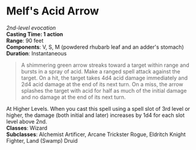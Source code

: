 # Melf's Acid Arrow
*2nd-level evocation* \
**Casting Time: 1 action** \
**Range**: 90 feet \
**Components**: V, S, M (powdered rhubarb leaf and an adder's stomach) \
**Duration**: Instantaneous

> A shimmering green arrow streaks toward a target within range and bursts in a spray of acid. Make a ranged spell attack against the target. On a hit, the target takes 4d4 acid damage immediately and 2d4 acid damage at the end of its next turn. On a miss, the arrow splashes the target with acid for half as much of the initial damage and no damage at the end of its next turn.

At Higher Levels. When you cast this spell using a spell slot of 3rd level or higher, the damage (both initial and later) increases by 1d4 for each slot level above 2nd. \
**Classes**: Wizard \
**Subclasses**: Alchemist Artificer, Arcane Trickster Rogue, Eldritch Knight Fighter, Land (Swamp) Druid
